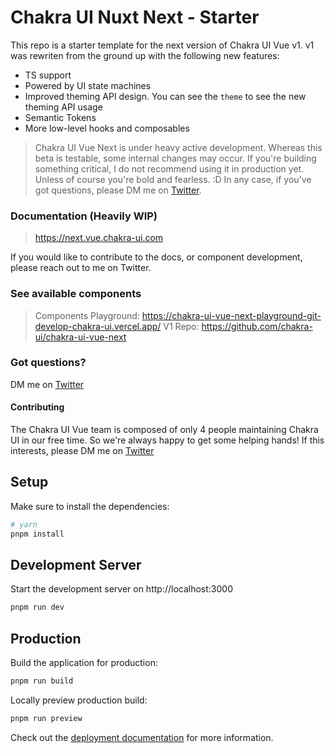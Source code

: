 # Chakra UI Nuxt Next - Starter

This repo is a starter template for the next version of Chakra UI Vue v1. v1 was rewriten from the ground up with the following new features:
- TS support
- Powered by UI state machines
- Improved theming API design. You can see the `theme` to see the new theming API usage
- Semantic Tokens
- More low-level hooks and composables


> Chakra UI Vue Next is under heavy active development. Whereas this beta is testable, some internal changes may occur.
> If you're building something critical, I do not recommend using it in production yet. Unless of course you're bold and fearless. :D
> In any case, if you've got questions, please DM me on [Twitter](https://twitter.com/codebender828).


### Documentation (Heavily WIP)
> https://next.vue.chakra-ui.com

If you would like to contribute to the docs, or component development, please reach out to me on Twitter.

### See available components
> Components Playground: https://chakra-ui-vue-next-playground-git-develop-chakra-ui.vercel.app/
> V1 Repo: https://github.com/chakra-ui/chakra-ui-vue-next

### Got questions?
DM me on [Twitter](https://twitter.com/codebender828)

#### Contributing
The Chakra UI Vue team is composed of only 4 people maintaining Chakra UI in our free time. So we're always happy to get some helping hands! If this interests, please DM me on [Twitter](https://twitter.com/codebender828)


## Setup

Make sure to install the dependencies:

```bash
# yarn
pnpm install
```

## Development Server

Start the development server on http://localhost:3000

```bash
pnpm run dev
```

## Production

Build the application for production:

```bash
pnpm run build
```

Locally preview production build:

```bash
pnpm run preview
```

Check out the [deployment documentation](https://nuxt.com/docs/getting-started/deployment) for more information.
